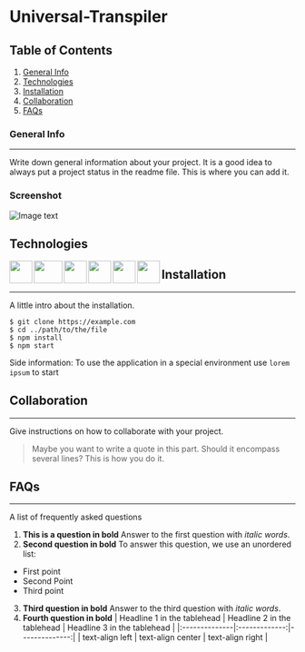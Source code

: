 # Universal-Transpiler
## Table of Contents
1. [General Info](#general-info)
2. [Technologies](#technologies)
3. [Installation](#installation)
4. [Collaboration](#collaboration)
5. [FAQs](#faqs)
### General Info
***
Write down general information about your project. It is a good idea to always put a project status in the readme file. This is where you can add it. 
### Screenshot
![Image text](https://www.united-internet.de/fileadmin/user_upload/Brands/Downloads/Logo_IONOS_by.jpg)
## Technologies

<img src="https://github.com/tejas0207/Universal-Transpiler/blob/main/readme%20images/vscodeimage.png" width="40" height="40" align="left">
<img src="https://github.com/tejas0207/Universal-Transpiler/blob/main/readme%20images/cssimage.jpg" width="50" height="40" align="left">
<img src="https://github.com/tejas0207/Universal-Transpiler/blob/main/readme%20images/htmlimage.png" width="40" height="40" align="left">
<img src="https://github.com/tejas0207/Universal-Transpiler/blob/main/readme%20images/nodeimage.png" width="40" height="40" align="left">
<img src="https://github.com/tejas0207/Universal-Transpiler/blob/main/readme%20images/pythonimage.jpg" width="40" height="40" align="left">
<img src="https://github.com/tejas0207/Universal-Transpiler/blob/main/readme%20images/shellscriptingimage.jpg" width="40" height="40" align="left">


## Installation
***
A little intro about the installation. 
```
$ git clone https://example.com
$ cd ../path/to/the/file
$ npm install
$ npm start
```
Side information: To use the application in a special environment use ```lorem ipsum``` to start
## Collaboration
***
Give instructions on how to collaborate with your project.
> Maybe you want to write a quote in this part. 
> Should it encompass several lines?
> This is how you do it.
## FAQs
***
A list of frequently asked questions
1. **This is a question in bold**
Answer to the first question with _italic words_. 
2. __Second question in bold__ 
To answer this question, we use an unordered list:
* First point
* Second Point
* Third point
3. **Third question in bold**
Answer to the third question with *italic words*.
4. **Fourth question in bold**
| Headline 1 in the tablehead | Headline 2 in the tablehead | Headline 3 in the tablehead |
|:--------------|:-------------:|--------------:|
| text-align left | text-align center | text-align right |
